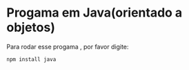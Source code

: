 <h1>Progama em Java(orientado a objetos)</h1>

Para rodar esse progama , por favor digite:

```
npm install java
```
